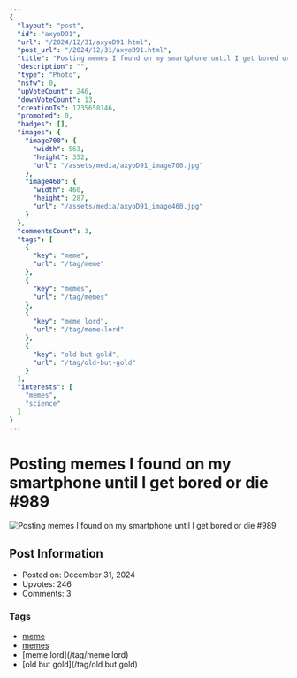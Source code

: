 ```yaml
---
{
  "layout": "post",
  "id": "axyoD91",
  "url": "/2024/12/31/axyoD91.html",
  "post_url": "/2024/12/31/axyoD91.html",
  "title": "Posting memes I found on my smartphone until I get bored or die #989",
  "description": "",
  "type": "Photo",
  "nsfw": 0,
  "upVoteCount": 246,
  "downVoteCount": 13,
  "creationTs": 1735658146,
  "promoted": 0,
  "badges": [],
  "images": {
    "image700": {
      "width": 563,
      "height": 352,
      "url": "/assets/media/axyoD91_image700.jpg"
    },
    "image460": {
      "width": 460,
      "height": 287,
      "url": "/assets/media/axyoD91_image460.jpg"
    }
  },
  "commentsCount": 3,
  "tags": [
    {
      "key": "meme",
      "url": "/tag/meme"
    },
    {
      "key": "memes",
      "url": "/tag/memes"
    },
    {
      "key": "meme lord",
      "url": "/tag/meme-lord"
    },
    {
      "key": "old but gold",
      "url": "/tag/old-but-gold"
    }
  ],
  "interests": [
    "memes",
    "science"
  ]
}
---
```


# Posting memes I found on my smartphone until I get bored or die #989

![Posting memes I found on my smartphone until I get bored or die #989](/assets/media/axyoD91_image700.jpg)

## Post Information

- Posted on: December 31, 2024
- Upvotes: 246
- Comments: 3

### Tags

- [meme](/tag/meme)
- [memes](/tag/memes)
- [meme lord](/tag/meme lord)
- [old but gold](/tag/old but gold)
